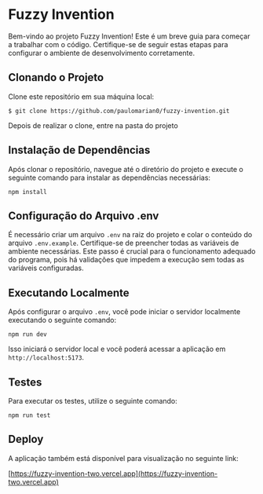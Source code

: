 # Fuzzy Invention

Bem-vindo ao projeto Fuzzy Invention! Este é um breve guia para começar a trabalhar com o código. Certifique-se de seguir estas etapas para configurar o ambiente de desenvolvimento corretamente.

## Clonando o Projeto

Clone este repositório em sua máquina local:

```
$ git clone https://github.com/paulomarian0/fuzzy-invention.git
```
Depois de realizar o clone, entre na pasta do projeto

## Instalação de Dependências

Após clonar o repositório, navegue até o diretório do projeto e execute o seguinte comando para instalar as dependências necessárias:

```
npm install
```

## Configuração do Arquivo .env

É necessário criar um arquivo `.env` na raiz do projeto e colar o conteúdo do arquivo `.env.example`. Certifique-se de preencher todas as variáveis de ambiente necessárias. Este passo é crucial para o funcionamento adequado do programa, pois há validações que impedem a execução sem todas as variáveis configuradas.

## Executando Localmente

Após configurar o arquivo `.env`, você pode iniciar o servidor localmente executando o seguinte comando:

```
npm run dev
```

Isso iniciará o servidor local e você poderá acessar a aplicação em `http://localhost:5173`.

## Testes

Para executar os testes, utilize o seguinte comando:

```
npm run test
```

## Deploy

A aplicação também está disponível para visualização no seguinte link:

[https://fuzzy-invention-two.vercel.app](https://fuzzy-invention-two.vercel.app)

